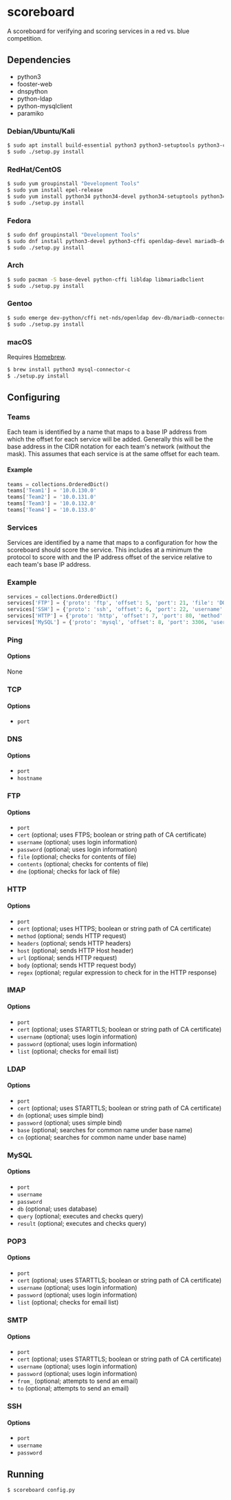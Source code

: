 scoreboard
==========

A scoreboard for verifying and scoring services in a red vs. blue competition.


## Dependencies

* python3
* fooster-web
* dnspython
* python-ldap
* python-mysqlclient
* paramiko


### Debian/Ubuntu/Kali

```sh
$ sudo apt install build-essential python3 python3-setuptools python3-cffi libldap2-dev libmariadb-dev
$ sudo ./setup.py install
```


### RedHat/CentOS

```sh
$ sudo yum groupinstall "Development Tools"
$ sudo yum install epel-release
$ sudo yum install python34 python34-devel python34-setuptools python34-cffi openldap-devel mariadb-devel
$ sudo ./setup.py install
```


### Fedora

```sh
$ sudo dnf groupinstall "Development Tools"
$ sudo dnf install python3-devel python3-cffi openldap-devel mariadb-devel
$ sudo ./setup.py install
```


### Arch

```sh
$ sudo pacman -S base-devel python-cffi libldap libmariadbclient
$ sudo ./setup.py install
```


### Gentoo

```sh
$ sudo emerge dev-python/cffi net-nds/openldap dev-db/mariadb-connector-c
$ sudo ./setup.py install
```


### macOS

Requires [Homebrew](https://brew.sh/).

```sh
$ brew install python3 mysql-connector-c
$ ./setup.py install
```


## Configuring

### Teams

Each team is identified by a name that maps to a base IP address from which the offset for each service will be added. Generally this will be the base address in the CIDR notation for each team's network (without the mask). This assumes that each service is at the same offset for each team.


#### Example

```python
teams = collections.OrderedDict()
teams['Team1'] = '10.0.130.0'
teams['Team2'] = '10.0.131.0'
teams['Team3'] = '10.0.132.0'
teams['Team4'] = '10.0.133.0'
```


### Services

Services are identified by a name that maps to a configuration for how the scoreboard should score the service. This includes at a minimum the protocol to score with and the IP address offset of the service relative to each team's base IP address.


### Example

```python
services = collections.OrderedDict()
services['FTP'] = {'proto': 'ftp', 'offset': 5, 'port': 21, 'file': 'DONOTDELETE', 'contents': 'asdf', 'dne': 'DOESNOTEXIST'}
services['SSH'] = {'proto': 'ssh', 'offset': 6, 'port': 22, 'username': 'asdf', 'password': 'asdf'}
services['HTTP'] = {'proto': 'http', 'offset': 7, 'port': 80, 'method': 'GET', 'url': '/', 'regex': r'asdf'}
services['MySQL'] = {'proto': 'mysql', 'offset': 8, 'port': 3306, 'username': 'asdf', 'password': 'asdf', 'db': ''}
```


### Ping

#### Options

None


### TCP

#### Options

* `port`


### DNS

#### Options

* `port`
* `hostname`


### FTP

#### Options

* `port`
* `cert` (optional; uses FTPS; boolean or string path of CA certificate)
* `username` (optional; uses login information)
* `password` (optional; uses login information)
* `file` (optional; checks for contents of file)
* `contents` (optional; checks for contents of file)
* `dne` (optional; checks for lack of file)


### HTTP

#### Options

* `port`
* `cert` (optional; uses HTTPS; boolean or string path of CA certificate)
* `method` (optional; sends HTTP request)
* `headers` (optional; sends HTTP headers)
* `host` (optional; sends HTTP Host header)
* `url` (optional; sends HTTP request)
* `body` (optional; sends HTTP request body)
* `regex` (optional; regular expression to check for in the HTTP response)


### IMAP

#### Options

* `port`
* `cert` (optional; uses STARTTLS; boolean or string path of CA certificate)
* `username` (optional; uses login information)
* `password` (optional; uses login information)
* `list` (optional; checks for email list)


### LDAP

#### Options

* `port`
* `cert` (optional; uses STARTTLS; boolean or string path of CA certificate)
* `dn` (optional; uses simple bind)
* `password` (optional; uses simple bind)
* `base` (optional; searches for common name under base name)
* `cn` (optional; searches for common name under base name)


### MySQL

#### Options

* `port`
* `username`
* `password`
* `db` (optional; uses database)
* `query` (optional; executes and checks query)
* `result` (optional; executes and checks query)


### POP3

#### Options

* `port`
* `cert` (optional; uses STARTTLS; boolean or string path of CA certificate)
* `username` (optional; uses login information)
* `password` (optional; uses login information)
* `list` (optional; checks for email list)


### SMTP

#### Options

* `port`
* `cert` (optional; uses STARTTLS; boolean or string path of CA certificate)
* `username` (optional; uses login information)
* `password` (optional; uses login information)
* `from_` (optional; attempts to send an email)
* `to` (optional; attempts to send an email)


### SSH

#### Options

* `port`
* `username`
* `password`


## Running

```sh
$ scoreboard config.py
```
